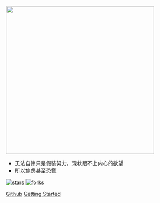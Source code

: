 <img width="400px" src="https://tva1.sinaimg.cn/large/006tNbRwgy1ga4apkw6fwj30qo0qoq48.jpg">

- 无法自律只是假装努力，现状跟不上内心的欲望
- 所以焦虑甚至恐慌

[![stars](https://badgen.net/github/stars/blissleek/Lee-Notes?icon=github&color=4ab8a1)](https://github.com/blissleek/Lee-Notes) [![forks](https://badgen.net/github/forks/blissleek/Lee-Notes?icon=github&color=4ab8a1)](https://github.com/blissleek/Lee-Notes)

[Github](https://github.com/blissleek/Lee-Notes/)
[Getting Started](README.md)



 <!-- 背景图片 --> 
